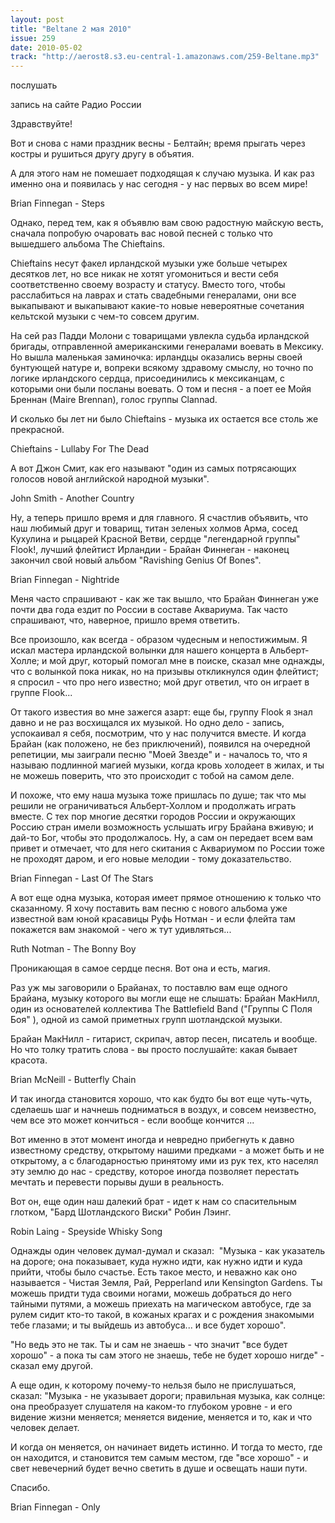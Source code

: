 ```yaml
---
layout: post
title: "Beltane 2 мая 2010"
issue: 259
date: 2010-05-02
track: "http://aerost8.s3.eu-central-1.amazonaws.com/259-Beltane.mp3"
---
```


послушать

запись на сайте Радио России

Здравствуйте!

Вот и снова с нами праздник весны - Белтайн; время прыгать через костры и рушиться другу другу в объятия.

А для этого нам не помешает подходящая к случаю музыка. И как раз именно она и появилась у нас сегодня - у нас первых во всем мире!

Brian Finnegan - Steps

Однако, перед тем, как я объявлю вам свою радостную майскую весть, сначала попробую очаровать вас новой песней с только что вышедшего альбома The Chieftains.

Chieftains несут факел ирландской музыки уже больше четырех десятков лет, но все никак не хотят угомониться и вести себя соответственно своему возрасту и статусу. Вместо того, чтобы расслабиться на лаврах и стать свадебными генералами, они все выкапывают и выкапывают какие-то новые невероятные сочетания кельтской музыки с чем-то совсем другим.

На сей раз Падди Молони с товарищами увлекла судьба ирландской бригады, отправленной американскими генералами воевать в Мексику. Но вышла маленькая заминочка: ирландцы оказались верны своей бунтующей натуре и, вопреки всякому здравому смыслу, но точно по логике ирландского сердца, присоединились к мексиканцам, с которыми они были посланы воевать. О том и песня - а поет ее Мойя Бреннан (Maire Brennan), голос группы Clannad.

И сколько бы лет ни было Chieftains - музыка их остается все столь же прекрасной.

Chieftains - Lullaby For The Dead

А вот Джон Смит, как его называют "один из самых потрясающих голосов новой английской народной музыки".

John Smith - Another Country

Ну, а теперь пришло время и для главного. Я счастлив объявить, что наш любимый друг и товарищ, титан зеленых холмов Арма, сосед Кухулина и рыцарей Красной Ветви, сердце "легендарной группы" Flook!, лучший флейтист Ирландии - Брайан Финнеган - наконец закончил свой новый альбом "Ravishing Genius Of Bones".

Brian Finnegan - Nightride

Меня часто спрашивают - как же так вышло, что Брайан Финнеган уже почти два года ездит по России в составе Аквариума. Так часто спрашивают, что, наверное, пришло время ответить.

Все произошло, как всегда - образом чудесным и непостижимым. Я искал мастера ирландской волынки для нашего концерта в Альберт-Холле; и мой друг, который помогал мне в поиске, сказал мне однажды, что с волынкой пока никак, но на призывы откликнулся один флейтист; я спросил - что про него известно; мой друг ответил, что он играет в группе Flook...

От такого известия во мне зажегся азарт: еще бы, группу Flook я знал давно и не раз восхищался их музыкой. Но одно дело - запись, успокаивал я себя, посмотрим, что у нас получится вместе. И когда Брайан (как положено, не без приключений), появился на очередной репетиции, мы заиграли песню "Моей Звезде" и - началось то, что я называю подлинной магией музыки, когда кровь холодеет в жилах, и ты не можешь поверить, что это происходит с тобой на самом деле.

И похоже, что ему наша музыка тоже пришлась по душе; так что мы решили не ограничиваться Альберт-Холлом и продолжать играть вместе. С тех пор многие десятки городов России и окружающих Россию стран имели возможность услышать игру Брайана вживую; и дай-то Бог, чтобы это продолжалось. Ну, а сам он передает всем вам привет и отмечает, что для него скитания с Аквариумом по России тоже не проходят даром, и его новые мелодии - тому доказательство.

Brian Finnegan - Last Of The Stars

А вот еще одна музыка, которая имеет прямое отношению к только что сказанному. Я хочу поставить вам песню с нового альбома уже известной вам юной красавицы Руфь Нотман - и если флейта там покажется вам знакомой - чего ж тут удивляться...

Ruth Notman - The Bonny Boy

Проникающая в самое сердце песня. Вот она и есть, магия.

Раз уж мы заговорили о Брайанах, то поставлю вам еще одного Брайана, музыку которого вы могли еще не слышать: Брайан МакНилл, один из основателей коллектива The Battlefield Band ("Группы С Поля Боя" ), одной из самой приметных групп шотландской музыки.

Брайан МакНилл - гитарист, скрипач, автор песен, писатель и вообще. Но что толку тратить слова - вы просто послушайте: какая бывает красота.

Brian McNeill - Butterfly Chain

И так иногда становится хорошо, что как будто бы вот еще чуть-чуть, сделаешь шаг и начнешь подниматься в воздух, и совсем неизвестно, чем все это может кончиться - если вообще кончится ...

Вот именно в этот момент иногда и невредно прибегнуть к давно известному средству, открытому нашими предками - а может быть и не открытому, а с благодарностью принятому ими из рук тех, кто населял эту землю до нас - средству, которое иногда позволяет перестать мечтать и перевести порывы души в реальность.

Вот он, еще один наш далекий брат - идет к нам со спасительным глотком, "Бард Шотландского Виски" Робин Лэинг.

Robin Laing - Speyside Whisky Song

Однажды один человек думал-думал и сказал:  "Музыка - как указатель на дороге; она показывает, куда нужно идти, как нужно идти и куда прийти, чтобы было счастье. Есть такое место, и неважно как оно называется - Чистая Земля, Рай, Pepperland или Kensington Gardens. Ты можешь придти туда своими ногами, можешь добраться до него тайными путями, а можешь приехать на магическом автобусе, где за рулем сидит кто-то такой, в кожаных крагах и с рождения знакомыми тебе глазами; и ты выйдешь из автобуса... и все будет хорошо".

"Но ведь это не так. Ты и сам не знаешь - что значит "все будет хорошо" - а пока ты сам этого не знаешь, тебе не будет хорошо нигде" - сказал ему другой.

А еще один, к которому почему-то нельзя было не прислушаться, сказал: "Музыка - не указывает дороги; правильная музыка, как солнце: она преобразует слушателя на каком-то глубоком уровне - и его видение жизни меняется; меняется видение, меняется и то, как и что человек делает.

И когда он меняется, он начинает видеть истинно. И тогда то место, где он находится, и становится тем самым местом, где "все хорошо" - и свет невечерний будет вечно светить в душе и освещать наши пути.

Спасибо.

Brian Finnegan - Only
